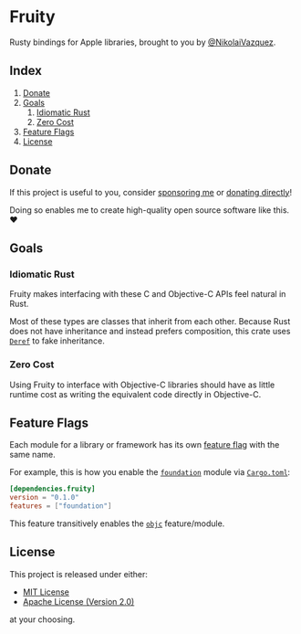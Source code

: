 # Fruity

Rusty bindings for Apple libraries, brought to you by
[@NikolaiVazquez](https://twitter.com/NikolaiVazquez).

## Index

1. [Donate](#donate)
2. [Goals](#goals)
   1. [Idiomatic Rust](#idiomatic-rust)
   2. [Zero Cost](#zero-cost)
3. [Feature Flags](#feature-flags)
4. [License](#license)

## Donate

If this project is useful to you, consider
[sponsoring me](https://github.com/sponsors/nvzqz) or
[donating directly](https://www.paypal.me/nvzqz)!

Doing so enables me to create high-quality open source software like this. ❤️

## Goals

### Idiomatic Rust

Fruity makes interfacing with these C and Objective-C APIs feel natural in Rust.

Most of these types are classes that inherit from each other. Because Rust does
not have inheritance and instead prefers composition, this crate uses [`Deref`]
to fake inheritance.

[`Deref`]: https://doc.rust-lang.org/std/ops/trait.Deref.html

### Zero Cost

Using Fruity to interface with Objective-C libraries should have as little
runtime cost as writing the equivalent code directly in Objective-C.

## Feature Flags

Each module for a library or framework has its own
[feature flag](https://doc.rust-lang.org/cargo/reference/features.html)
with the same name.

For example, this is how you enable the
[`foundation`](https://docs.rs/fruity/0.1.0/fruity/foundation/index.html)
module via [`Cargo.toml`]:

```toml
[dependencies.fruity]
version = "0.1.0"
features = ["foundation"]
```

This feature transitively enables the
[`objc`](https://docs.rs/fruity/0.1.0/fruity/objc/index.html)
feature/module.

## License

This project is released under either:

- [MIT License](https://github.com/nvzqz/fruity/blob/main/LICENSE-MIT)
- [Apache License (Version 2.0)](https://github.com/nvzqz/fruity/blob/main/LICENSE-APACHE)

at your choosing.

[`Cargo.toml`]: https://doc.rust-lang.org/cargo/reference/manifest.html
